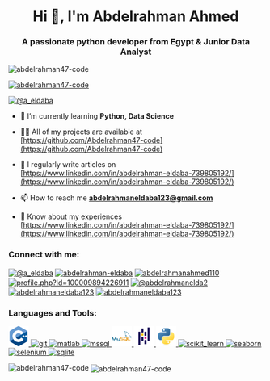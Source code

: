<h1 align="center">Hi 👋, I'm Abdelrahman Ahmed</h1>
<h3 align="center">A passionate python developer from Egypt & Junior Data Analyst</h3>

<p align="left"> <img src="https://komarev.com/ghpvc/?username=abdelrahman47-code&label=Profile%20views&color=0e75b6&style=flat" alt="abdelrahman47-code" /> </p>

<p align="left"> <a href="https://github.com/ryo-ma/github-profile-trophy"><img src="https://github-profile-trophy.vercel.app/?username=abdelrahman47-code" alt="abdelrahman47-code" /></a> </p>

<p align="left"> <a href="https://twitter.com/@a_eldaba" target="blank"><img src="https://img.shields.io/twitter/follow/@a_eldaba?logo=twitter&style=for-the-badge" alt="@a_eldaba" /></a> </p>

- 🌱 I’m currently learning **Python, Data Science**

- 👨‍💻 All of my projects are available at [https://github.com/Abdelrahman47-code](https://github.com/Abdelrahman47-code)

- 📝 I regularly write articles on [https://www.linkedin.com/in/abdelrahman-eldaba-739805192/](https://www.linkedin.com/in/abdelrahman-eldaba-739805192/)

- 📫 How to reach me **abdelrahmaneldaba123@gmail.com**

- 📄 Know about my experiences [https://www.linkedin.com/in/abdelrahman-eldaba-739805192/](https://www.linkedin.com/in/abdelrahman-eldaba-739805192/)

<h3 align="left">Connect with me:</h3>
<p align="left">
<a href="https://twitter.com/@a_eldaba" target="blank"><img align="center" src="https://raw.githubusercontent.com/rahuldkjain/github-profile-readme-generator/master/src/images/icons/Social/twitter.svg" alt="@a_eldaba" height="30" width="40" /></a>
<a href="https://linkedin.com/in/abdelrahman-eldaba" target="blank"><img align="center" src="https://raw.githubusercontent.com/rahuldkjain/github-profile-readme-generator/master/src/images/icons/Social/linked-in-alt.svg" alt="abdelrahman-eldaba" height="30" width="40" /></a>
<a href="https://kaggle.com/abdelrahmanahmed110" target="blank"><img align="center" src="https://raw.githubusercontent.com/rahuldkjain/github-profile-readme-generator/master/src/images/icons/Social/kaggle.svg" alt="abdelrahmanahmed110" height="30" width="40" /></a>
<a href="https://fb.com/profile.php?id=100009894226911" target="blank"><img align="center" src="https://raw.githubusercontent.com/rahuldkjain/github-profile-readme-generator/master/src/images/icons/Social/facebook.svg" alt="profile.php?id=100009894226911" height="30" width="40" /></a>
<a href="https://www.hackerrank.com/@abdelrahmanelda2" target="blank"><img align="center" src="https://raw.githubusercontent.com/rahuldkjain/github-profile-readme-generator/master/src/images/icons/Social/hackerrank.svg" alt="@abdelrahmanelda2" height="30" width="40" /></a>
<a href="https://codeforces.com/profile/abdelrahmaneldaba123" target="blank"><img align="center" src="https://raw.githubusercontent.com/rahuldkjain/github-profile-readme-generator/master/src/images/icons/Social/codeforces.svg" alt="abdelrahmaneldaba123" height="30" width="40" /></a>
<a href="https://www.leetcode.com/abdelrahmaneldaba123" target="blank"><img align="center" src="https://raw.githubusercontent.com/rahuldkjain/github-profile-readme-generator/master/src/images/icons/Social/leet-code.svg" alt="abdelrahmaneldaba123" height="30" width="40" /></a>
</p>

<h3 align="left">Languages and Tools:</h3>
<p align="left"> <a href="https://www.w3schools.com/cpp/" target="_blank" rel="noreferrer"> <img src="https://raw.githubusercontent.com/devicons/devicon/master/icons/cplusplus/cplusplus-original.svg" alt="cplusplus" width="40" height="40"/> </a> <a href="https://git-scm.com/" target="_blank" rel="noreferrer"> <img src="https://www.vectorlogo.zone/logos/git-scm/git-scm-icon.svg" alt="git" width="40" height="40"/> </a> <a href="https://www.mathworks.com/" target="_blank" rel="noreferrer"> <img src="https://upload.wikimedia.org/wikipedia/commons/2/21/Matlab_Logo.png" alt="matlab" width="40" height="40"/> </a> <a href="https://www.microsoft.com/en-us/sql-server" target="_blank" rel="noreferrer"> <img src="https://www.svgrepo.com/show/303229/microsoft-sql-server-logo.svg" alt="mssql" width="40" height="40"/> </a> <a href="https://www.mysql.com/" target="_blank" rel="noreferrer"> <img src="https://raw.githubusercontent.com/devicons/devicon/master/icons/mysql/mysql-original-wordmark.svg" alt="mysql" width="40" height="40"/> </a> <a href="https://pandas.pydata.org/" target="_blank" rel="noreferrer"> <img src="https://raw.githubusercontent.com/devicons/devicon/2ae2a900d2f041da66e950e4d48052658d850630/icons/pandas/pandas-original.svg" alt="pandas" width="40" height="40"/> </a> <a href="https://www.python.org" target="_blank" rel="noreferrer"> <img src="https://raw.githubusercontent.com/devicons/devicon/master/icons/python/python-original.svg" alt="python" width="40" height="40"/> </a> <a href="https://scikit-learn.org/" target="_blank" rel="noreferrer"> <img src="https://upload.wikimedia.org/wikipedia/commons/0/05/Scikit_learn_logo_small.svg" alt="scikit_learn" width="40" height="40"/> </a> <a href="https://seaborn.pydata.org/" target="_blank" rel="noreferrer"> <img src="https://seaborn.pydata.org/_images/logo-mark-lightbg.svg" alt="seaborn" width="40" height="40"/> </a> <a href="https://www.selenium.dev" target="_blank" rel="noreferrer"> <img src="https://raw.githubusercontent.com/detain/svg-logos/780f25886640cef088af994181646db2f6b1a3f8/svg/selenium-logo.svg" alt="selenium" width="40" height="40"/> </a> <a href="https://www.sqlite.org/" target="_blank" rel="noreferrer"> <img src="https://www.vectorlogo.zone/logos/sqlite/sqlite-icon.svg" alt="sqlite" width="40" height="40"/> </a> </p>

<p><img align="left" src="https://github-readme-stats.vercel.app/api/top-langs?username=abdelrahman47-code&show_icons=true&locale=en&layout=compact" alt="abdelrahman47-code" /></p>

<p>&nbsp;<img align="center" src="https://github-readme-stats.vercel.app/api?username=abdelrahman47-code&show_icons=true&locale=en" alt="abdelrahman47-code" /></p>
